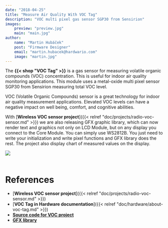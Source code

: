 ```yaml
---
date: "2018-04-25"
title: "Measure Air Quality With VOC Tag"
description: "VOC multi pixel gas sensor SGP30 from Sensirion"
images:
    preview: "preview.jpg"
    main: "main.jpg"
author:
    name: "Martin Hubáček"
    post: "Firmware Designer"
    email: "martin.hubacek@hardwario.com"
    image: "martin.jpg"
---
```



The **{{< shop "VOC Tag" >}}** is a gas sensor for measuring volatile organic compounds (VOC) concentration. This is useful for indoor air quality monitoring applications. This module uses a metal-oxide multi pixel sensor SGP30 from Sensirion measuring total VOC level.

VOC (Volatile Organic Compounds) sensor is a great technology for indoor air quality measurement applications. Elevated VOC levels can have a negative impact on well being, comfort, and cognitive abilities.

With [**Wireless VOC sensor project**]({{< relref "doc/projects/radio-voc-sensor.md" >}}) we are also releasing GFX graphic library, which can now render text and graphics not only on LCD Module, but on any display you connect to the Core Module. You can simply use WS2812B. You just need to write your initialization and write pixel functions and GFX library does the rest. The project also display chart of measured values on the display.

<div>
<img src="voc-lcd.jpg" align="center" style="margin:0 0 20px 0;"/>
</div>

# References

  * [**Wireless VOC sensor project**]({{< relref "doc/projects/radio-voc-sensor.md" >}})
  * [**VOC Tag in Hardware documentation**]({{< relref "doc/hardware/about-voc-tag.md" >}})
  * [**Source code for VOC project**](https://github.com/bigclownlabs/bcf-wireless-voc-sensor)
  * [**GFX library**](https://sdk.bigclown.com/group__bc__gfx.html)
